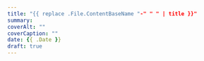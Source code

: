 ```yaml
---
title: "{{ replace .File.ContentBaseName "-" " " | title }}"
summary:
coverAlt: ""
coverCaption: ""
date: {{ .Date }}
draft: true
---
```

